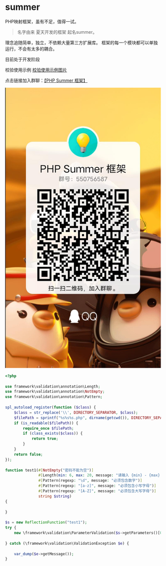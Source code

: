 # summer
PHP映射框架，虽有不足，值得一试。
> 名字由来 夏天开发的框架 起名summer。

理念追随简单，独立，不依赖大量第三方扩展库。
框架的每一个模块都可以单独运行，不会有太多的耦合。

目前处于开发阶段

校验使用示例 [校验使用示例图片](https://github.com/suraimu-org/summer/blob/main/validation.md)

点击链接加入群聊：[【PHP Summer 框架】](https://jq.qq.com/?_wv=1027&k=QrL9XZ8z)

![交流群](https://raw.githubusercontent.com/suraimu-org/summer/main/example/550756587.jpg)



```php
<?php

use framework\validation\annotation\Length;
use framework\validation\annotation\NotEmpty;
use framework\validation\annotation\Pattern;

spl_autoload_register(function ($class) {
    $class = str_replace('\\', DIRECTORY_SEPARATOR, $class);
    $filePath = sprintf("%s%s%s.php", dirname(getcwd()), DIRECTORY_SEPARATOR, $class);
    if (is_readable($filePath)) {
        require_once $filePath;
        if (class_exists($class)) {
            return true;
        }
    }
    return false;
});

function test1(#[NotEmpty("密码不能为空")]
               #[Length(min: 6, max: 20, message: "请输入 {min} - {max} 个字符")]
               #[Pattern(regexp: "\d", message: "必须包含数字")]
               #[Pattern(regexp: "[a-z]", message: "必须包含小写字母")]
               #[Pattern(regexp: "[A-Z]", message: "必须包含大写字母")]
               string $string)
{

}

$s = new ReflectionFunction("test1");
try {
    new \framework\validation\ParameterValidation($s->getParameters()[0], "1122");
    
} catch (\framework\validation\ValidationException $e) {
    
    var_dump($e->getMessage());
}
```
